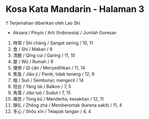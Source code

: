 # Kosa Kata Mandarin - Halaman 3

!! Terjemahan diberikan oleh Lao Shi

- Aksara / Pinyin / Arti (Indonesia) / Jumlah Goresan
1. 時常 / Shí cháng / Sangat sering / 10, 11
2. 食 / Shí / Makan / 9
3. 清脆 / Qīng cuì / Garing / 11, 10
4. 屋 / Wū / Rumah / 9
5. 悽慘 / Qī cǎn / Menyedihkan / 11, 14
6. 焦急 / Jiāo jí / Panik; tidak tenang / 12, 9
7. 缩 / Suō / Sembunyi; mengecil / 14
8. 阳台 / Yáng tái / Balkon / 7, 5
9. 角落 / Jiǎo luò / Sudut / 7, 15
10. 痛苦 / Tòng kǔ / Menderita; kesakitan / 12, 11
11. 掙扎 / Zhēng zhá / Memberontak (karena sakit) / 11, 4
12. 手心 / Shǒu xīn / Telapak tangan / 4, 4